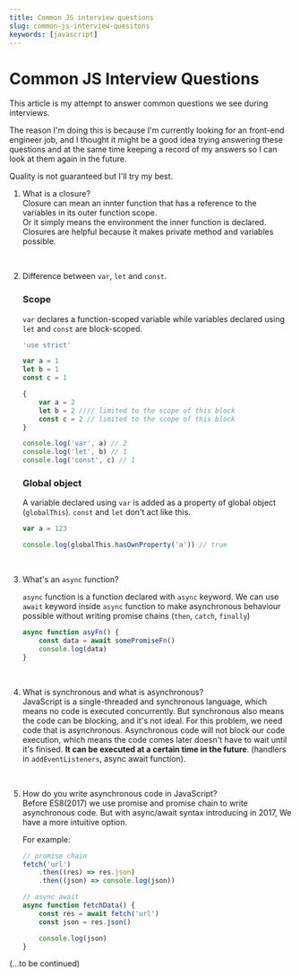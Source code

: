 ```yaml
---
title: Common JS interview questions
slug: common-js-interview-quesitons
keywords: [javascript]
---
```


# Common JS Interview Questions

This article is my attempt to answer common questions we see during interviews.

The reason I'm doing this is because I'm currently looking for an front-end engineer job, and I thought it might be a good idea trying answering these questions and at the same time keeping a record of my answers so I can look at them again in the future.

Quality is not guaranteed but I'll try my best.

1. What is a closure?  
   Closure can mean an innter function that has a reference to the variables in its outer function scope.  
   Or it simply means the environment the inner function is declared. Closures are helpful because it makes private method and variables possible.

<br/>

2. Difference between `var`, `let` and `const`.

    ### Scope

    `var` declares a function-scoped variable while variables declared using `let` and `const` are block-scoped.

    ```js
    'use strict'

    var a = 1
    let b = 1
    const c = 1

    {
        var a = 2
        let b = 2 //// limited to the scope of this block
        const c = 2 // limited to the scope of this block
    }

    console.log('var', a) // 2
    console.log('let', b) // 1
    console.log('const', c) // 1
    ```

    ### Global object

    A variable declared using `var` is added as a property of global object (`globalThis`). `const` and `let` don't act like this.

    ```js
    var a = 123

    console.log(globalThis.hasOwnProperty('a')) // true
    ```

<br/>

3. What's an `async` function?

    `async` function is a function declared with `async` keyword. We can use `await` keyword inside `async` function to make asynchronous behaviour possible without writing promise chains (`then`, `catch`, `finally`)

    ```js
    async function asyFn() {
        const data = await somePromiseFn()
        console.log(data)
    }
    ```

<br/>

4. What is synchronous and what is asynchronous?  
   JavaScript is a single-threaded and synchronous language, which means no code is executed concurrently.
   But synchronous also means the code can be blocking, and it's not ideal.
   For this problem, we need code that is asynchronous.
   Asynchronous code will not block our code execution, which means the code comes later doesn't have to wait until it's finised.
   **It can be executed at a certain time in the future**. (handlers in `addEventListeners`, async await function).

<br/>

5. How do you write asynchronous code in JavaScript?  
   Before ES8(2017) we use promise and promise chain to write asynchronous code. But with async/await syntax introducing in 2017,
   We have a more intuitive option.

    For example:

    ```js
    // promise chain
    fetch('url')
        .then((res) => res.json)
        .then((json) => console.log(json))
    ```

    ```js
    // async await
    async function fetchData() {
        const res = await fetch('url')
        const json = res.json()

        console.log(json)
    }
    ```

(...to be continued)
